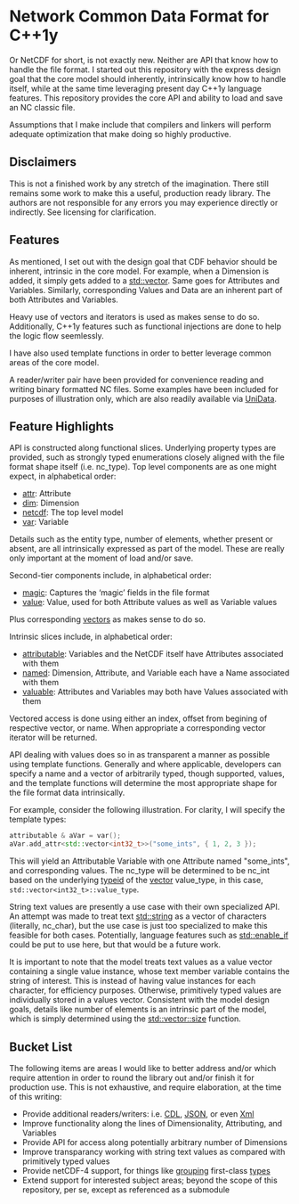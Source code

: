 # Network Common Data Format for C++1y

Or NetCDF for short, is not exactly new. Neither are API that know how to handle the file format. I started out
this repository with the express design goal that the core model should inherently, intrinsically know how to
handle itself, while at the same time leveraging present day C++1y language features. This repository provides
the core API and ability to load and save an NC classic file.

Assumptions that I make include that compilers and linkers will perform adequate optimization that make doing
so highly productive.

## Disclaimers

This is not a finished work by any stretch of the imagination. There still remains some work to make this a
useful, production ready library. The authors are not responsible for any errors you may experience directly
or indirectly. See licensing for clarification.

## Features

As mentioned, I set out with the design goal that CDF behavior should be inherent, intrinsic in the core model.
For example, when a Dimension is added, it simply gets added to a
[std::vector](http://www.cplusplus.com/reference/vector/vector/). Same goes for Attributes and Variables.
Similarly, corresponding Values and Data are an inherent part of both Attributes and Variables.

Heavy use of vectors and iterators is used as makes sense to do so. Additionally, C++1y features such as
functional injections are done to help the logic flow seemlessly.

I have also used template functions in order to better leverage common areas of the core model.

A reader/writer pair have been provided for convenience reading and writing binary formatted NC files. Some
examples have been included for purposes of illustration only, which are also readily available via
[UniData](http://www.unidata.ucar.edu/software/netcdf/examples/files.html).

## Feature Highlights

API is constructed along functional slices. Underlying property types are provided, such as strongly typed
enumerations closely aligned with the file format shape itself (i.e. nc_type). Top level components are as one
might expect, in alphabetical order:

* [attr](http://github.com/mwpowellhtx/netcdfcpp1y/blob/master/src/netcdf/parts/attr.h): Attribute
* [dim](http://github.com/mwpowellhtx/netcdfcpp1y/blob/master/src/netcdf/parts/dim.h): Dimension
* [netcdf](http://github.com/mwpowellhtx/netcdfcpp1y/blob/master/src/netcdf/netcdf.h): The top level model
* [var](http://github.com/mwpowellhtx/netcdfcpp1y/blob/master/src/netcdf/parts/var.h): Variable

Details such as the entity type, number of elements, whether present or absent, are all intrinsically expressed
as part of the model. These are really only important at the moment of load and/or save.

Second-tier components include, in alphabetical order:

* [magic](http://github.com/mwpowellhtx/netcdfcpp1y/blob/master/src/netcdf/parts/magic.h): Captures the &lsquo;magic&rsquo; fields in the file format
* [value](http://github.com/mwpowellhtx/netcdfcpp1y/blob/master/src/netcdf/parts/value.h): Value, used for both Attribute values as well as Variable values

Plus corresponding [vectors](http://www.cplusplus.com/reference/vector/vector/) as makes sense to do so.

Intrinsic slices include, in alphabetical order:

* [attributable](http://github.com/mwpowellhtx/netcdfcpp1y/blob/master/src/netcdf/parts/attributable.h): Variables and the NetCDF itself have Attributes associated with them
* [named](http://github.com/mwpowellhtx/netcdfcpp1y/blob/master/src/netcdf/parts/named.h): Dimension, Attribute, and Variable each have a Name associated with them
* [valuable](http://github.com/mwpowellhtx/netcdfcpp1y/blob/master/src/netcdf/parts/valuable.h): Attributes and Variables may both have Values associated with them

Vectored access is done using either an index, offset from begining of respective vector, or name.
When appropriate a corresponding vector iterator will be returned.

API dealing with values does so in as transparent a manner as possible using template functions. Generally and
where applicable, developers can specify a name and a vector of arbitrarily typed, though supported, values, and
the template functions will determine the most appropriate shape for the file format data intrinsically.

For example, consider the following illustration. For clarity, I will specify the template types:

```C++
attributable & aVar = var();
aVar.add_attr<std::vector<int32_t>>("some_ints", { 1, 2, 3 });
```

This will yield an Attributable Variable with one Attribute named &quot;some_ints&quot;, and corresponding
values. The nc_type will be determined to be nc_int based on the underlying
[typeid](http://en.cppreference.com/w/cpp/language/typeid) of the
[vector](http://www.cplusplus.com/reference/vector/vector/) value_type, in this case,
``std::vector<int32_t>::value_type``.

String text values are presently a  use case with their own specialized API. An attempt was made to treat text
[std::string](http://www.cplusplus.com/reference/string/string/) as a vector of characters (literally, nc_char),
but the use case is just too specialized to make this feasible for both cases. Potentially, language features
such as [std::enable_if](http://en.cppreference.com/w/cpp/types/enable_if) could be put to use here, but that
would be a future work.

It is important to note that the model treats text values as a value vector containing a single value instance,
whose text member variable contains the string of interest. This is instead of having value instances for each
character, for efficiency purposes. Otherwise, primitively typed values are individually stored in a values vector.
Consistent with the model design goals, details like number of elements is an intrinsic part of the model, which is
simply determined using the [std::vector::size](http://www.cplusplus.com/reference/vector/vector/size/) function.

## Bucket List

The following items are areas I would like to better address and/or which require attention in order to round the
library out and/or finish it for production use. This is not exhaustive, and require elaboration, at the time of
this writing:

* Provide additional readers/writers: i.e.
[CDL](http://www.unidata.ucar.edu/software/netcdf/workshops/2011/utilities/CDL.html),
[JSON](http://json.org/), or even [Xml](http://www.w3.org/TR/xml11/)
* Improve functionality along the lines of Dimensionality, Attributing, and Variables
* Provide API for access along potentially arbitrary number of Dimensions
* Improve transparancy working with string text values as compared with primitively typed values
* Provide netCDF-4 support, for things like
[grouping](http://www.unidata.ucar.edu/software/netcdf/workshops/2010/groups-types/Introduction.html)
first-class [types](http://www.unidata.ucar.edu/software/netcdf/workshops/2010/groups-types/Introduction.html)
* Extend support for interested subject areas; beyond the scope of this repository, per se, except as referenced
as a submodule
